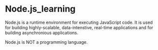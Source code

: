 # Node.js_learning
Node.js is a runtime environment for executing JavaScript code. It is used for building highly-scalable, data-intenstive, real-time applications and for building asynchronious applications.

Node.js is NOT a programming language.
